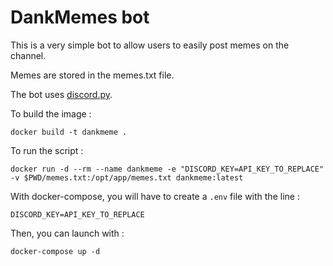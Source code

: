 # DankMemes bot

This is a very simple bot to allow users to easily post memes on the channel.

Memes are stored in the memes.txt file.

The bot uses [discord.py](https://github.com/Rapptz/discord.py).

To build the image :

```
docker build -t dankmeme .
```

To run the script :

```
docker run -d --rm --name dankmeme -e "DISCORD_KEY=API_KEY_TO_REPLACE" -v $PWD/memes.txt:/opt/app/memes.txt dankmeme:latest
```

With docker-compose, you will have to create a `.env` file with the line :

```
DISCORD_KEY=API_KEY_TO_REPLACE
```

Then, you can launch with :

```
docker-compose up -d
```
